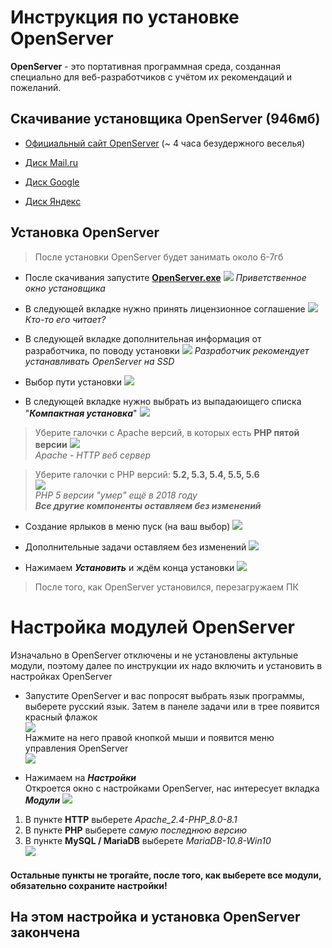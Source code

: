 # Инструкция по установке OpenServer

**OpenServer** - это портативная программная среда, созданная специально для веб-разработчиков с учётом их рекомендаций и пожеланий.

## Скачивание установщика OpenServer (946мб)

* [Официальный сайт OpenServer](https://ospanel.io/download/) (~ 4 часа безудержного веселья)

* [Диск Mail.ru](https://cloud.mail.ru/public/e6oo/ZHB1mtuNf)

* [Диск Google](https://drive.google.com/file/d/1ZHdC6FttbPiGWgIF9v0ljIaKgYzDl85x/view?usp=sharing)

* [Диск Яндекс](https://disk.yandex.ru/d/1I1uOonHOKOdcQ)

## Установка OpenServer
> После установки OpenServer будет занимать около 6-7гб

* После скачивания запустите <u>**OpenServer.exe**</u>
![](/IMG/1.png)
*Приветственное окно установщика*

* В следующей вкладке нужно принять лицензионное соглашение
![](/IMG/2.png)  
*Кто-то его читает?*

* В следующей вкладке дополнительная информация от разработчика, по поводу установки
![](/IMG/3.png)
*Разработчик рекомендует устанавливать OpenServer на SSD*

* Выбор пути установки
![](/IMG/4.png)

* В следующей вкладке нужно выбрать из выпадаюищего списка "***Компактная установка***" 
![](/IMG/5.png)

>Уберите галочки с Apache версий, в которых есть **PHP пятой версии**
![](/IMG/6.png)  
*Apache - HTTP веб сервер*

>Уберите галочки с PHP версий: **5.2, 5.3, 5.4, 5.5, 5.6**  
![](/IMG/7.png)  
*PHP 5 версии "умер" ещё в 2018 году*  
***Все другие компоненты оставляем без изменений***

* Создание ярлыков в меню пуск (на ваш выбор)
![](/IMG/8.png)

* Дополнительные задачи оставляем без изменений
![](/IMG/9.png)

* Нажимаем ***Установить*** и ждём конца установки
![](/IMG/10.png)

>После того, как OpenServer установился, перезагружаем ПК

# Настройка модулей OpenServer
Изначально в OpenServer отключены и не установлены актульные модули, поэтому далее по инструкции их надо включить и установить в настройках OpenServer

* Запустите OpenServer и вас попросят выбрать язык программы, выберете русский язык. Затем в панеле задачи или в трее появится красный флажок  
![](/IMG/11.png)  
Нажмите на него правой кнопкой мыши и появится меню управления OpenServer  
![](/IMG/12.png) 

* Нажимаем на ***Настройки***  
Откроется окно с настройками OpenServer, нас интересует вкладка ***Модули***
![](/IMG/13.png)  
1. В пункте **HTTP** выберете _Apache_2.4-PHP_8.0-8.1_  
2. В пункте **PHP** выберете _самую последнюю версию_  
3. В пункте **MySQL / MariaDB** выберете _MariaDB-10.8-Win10_  
![](/IMG/14.png)

#### Остальные пункты не трогайте, после того, как выберете все модули, обязательно сохраните настройки!

## На этом настройка и установка OpenServer закончена